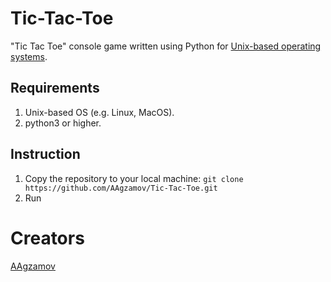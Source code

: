 # Tic-Tac-Toe
"Tic Tac Toe" console game written using Python for [Unix-based operating systems](https://en.wikipedia.org/wiki/Unix-like).

## Requirements
1. Unix-based OS (e.g. Linux, MacOS).
2. python3 or higher.

## Instruction
1. Copy the repository to your local machine: ```git clone https://github.com/AAgzamov/Tic-Tac-Toe.git```
2. Run 
# Creators
[AAgzamov](https://github.com/AAgzamov)
